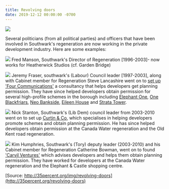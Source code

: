 ```yaml
---
title: Revolving doors
date: 2019-12-12 00:00:00 -0700
---
```

![](http://35percent.org/img/wherearetheynow.png)

Several politicians (from all political parties) and officers that have been involved in Southwark's regeneration are now working in the private development industry. Here are some examples:

![](http://creativecities.org/wp-content/uploads/2012/03/fred_manson.jpg?w=120)
Fred Manson, Southwark's Director of Regeneration [1996-2003]- now works for Heatherwick Studios (cf. Garden Bridge)

![](http://35percent.org/img/jeremyfraser.png?w=120)
Jeremy Fraser, southwark's (Labour) Council leader [1997-2003], along with Cabinet member for Regeneration Steve Lancashire went on to [set up 'Four Communications'](http://35percent.org/2014-10-19-gamekeepers-turned-poachers/) a consultancy that helps developers get planning permission. They have since helped developers obtain permission for several high-profile schemes in the borough including [Elephant One](http://35percent.org/tribeca-square), [One Blackfriars](http://35percent.org/one-blackfriars), [Neo Bankside](http://35percent.org/neo-bankside), [Eileen House](http://35percent.org/eileen-house) and [Strata Tower](http://35percent.org/strata-tower).

![](https://www.london-se1.co.uk/community/images/nick-stanton.jpg?w=120)
Nick Stanton, Southwark's (Lib Dem) council leader from 2003-2010 went on to set up [Curtin & Co](http://curtinandco.com/team), which specialises in helping developers promote schemes and obtain planning permission. He has since helped developers obtain permission at the Canada Water regeneration and the Old Kent road regeneration.

![](http://35percent.org/img/kimbowman.png?w=240)
Kim Humphries, Southwark's (Tory) deputy leader (2003-2010) and his Cabinet member for Regeneration Catherine Bowman, went on to found ['Carvil Ventures'](http://carvil-ventures.co.uk) which advises developers and helps them obtain planning permission. They have worked for developers at the Canada Water regeneration and the Elephant & Castle shopping centre. 


[Source: http://35percent.org/img/revolving-doors](http://35percent.org/revolving-doors)

